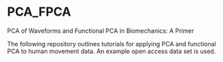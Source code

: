 # PCA_FPCA
PCA of Waveforms and Functional PCA in Biomechanics: A Primer

The following repository outlines tutorials for applying PCA and functional PCA to human movement data.
An example open access data set is used.
